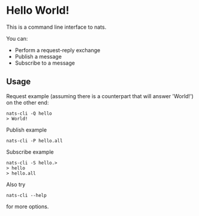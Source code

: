 
# Hello World!

This is a command line interface to nats.

You can:
- Perform a request-reply exchange
- Publish a message
- Subscribe to a message

## Usage

Request example (assuming there is a counterpart that will answer 'World!') on the other end:

    nats-cli -Q hello
    > World!
    
Publish example

    nats-cli -P hello.all
    
Subscribe example

    nats-cli -S hello.>
    > hello
    > hello.all
    

Also try

    nats-cli --help
    
for more options.
